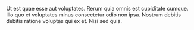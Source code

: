 Ut est quae esse aut voluptates. Rerum quia omnis est cupiditate cumque. Illo quo et voluptates minus consectetur odio non ipsa. Nostrum debitis debitis ratione voluptas qui ex et. Nisi sed quia.